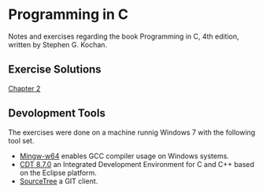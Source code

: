 # Programming in C
Notes and exercises regarding the book Programming in C, 4th edition, written by Stephen G. Kochan.  
## Exercise Solutions
[Chapter 2](Exercises/Chapter_02/Chapter_02.md)
## Devolopment Tools
The exercises were done on a machine runnig Windows 7 with the following tool set.  
- [Mingw-w64](http://mingw-w64.org/doku.php/start) enables GCC compiler usage on Windows systems.  
- [CDT 8.7.0](https://eclipse.org/cdt/) an Integrated Development Environment for C and C++ based on the Eclipse platform.
- [SourceTree](https://www.sourcetreeapp.com/) a GIT client.
